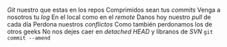 *Git* nuestro que estas en los repos 
Comprimidos sean tus *commits* 
Venga a nosotros tu *log*
En el local como en el *remote* 
Danos hoy nuestro *pull* de cada día 
Perdona nuestros *conflictos*
Como también perdonamos los de otros geeks
No nos dejes caer en *detached HEAD* 
y líbranos de *SVN*
`git commit --amend`